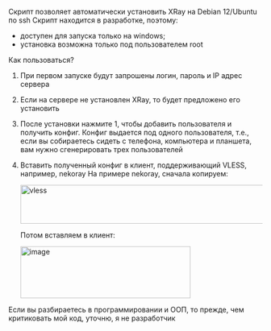 Скрипт позволяет автоматически установить XRay на Debian 12/Ubuntu по ssh
Скрипт находится в разработке, поэтому:
  - доступен для запуска только на windows;
  - установка возможна только под пользователем root
    
Как пользоваться?

1. При первом запуске будут запрошены логин, пароль и IP адрес сервера
2. Если на сервере не установлен XRay, то будет предложено его установить
3. После установки нажмите 1, чтобы добавить пользователя и получить конфиг. Конфиг выдается под одного пользователя, т.е., если вы собираетесь сидеть с телефона, компьютера и планшета, вам нужно сгенерировать трех пользователей
4. Вставить полученный конфиг в клиент, поддерживающий VLESS, например, nekoray
   На примере nekoray, сначала копируем:
   
   <img width="1083" height="77" alt="vless" src="https://github.com/user-attachments/assets/6c4c57fa-65f5-4fb1-b469-f1e9d1a6e67d" />
   
   Потом вставляем в клиент:
   
   <img width="337" height="103" alt="image" src="https://github.com/user-attachments/assets/243b5c19-359e-4a94-85b4-50262d7db159" />

Если вы разбираетесь в программировании и ООП, то прежде, чем критиковать мой код, уточню, я не разработчик
